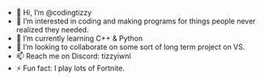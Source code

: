 - 👋 Hi, I’m @codingtizzy
- 👀 I’m interested in coding and making programs for things people never realized they needed.
- 🌱 I’m currently learning C++ & Python
- 💞️ I’m looking to collaborate on some sort of long term project on VS.
- 📫 Reach me on Discord: tizzyiwnl
- ⚡ Fun fact: I play lots of Fortnite.

<!---
codingtizzy/codingtizzy is a ✨ special ✨ repository because its `README.md` (this file) appears on your GitHub profile.
You can click the Preview link to take a look at your changes.
--->
